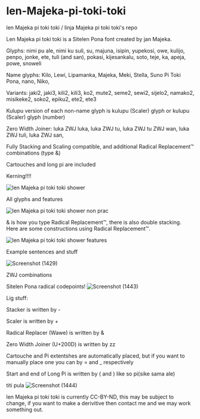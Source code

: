# len-Majeka-pi-toki-toki
len Majeka pi toki toki / linja Majeka pi toki toki's repo

Len Majeka pi toki toki is a Sitelen Pona font created by jan Majeka.

Glyphs: nimi pu ale, nimi ku suli, su, majuna, isipin, yupekosi, owe, kulijo, penpo, jonke, ete, tuli (and san), pokasi, kijesankalu, soto, teje, ka, apeja, powe, snoweli

Name glyphs: Kilo, Lewi, Lipamanka, Majeka, Meki, Stella, Suno Pi Toki Pona, nano, Niko, 

Variants: jaki2, jaki3, kili2, kili3, ko2, mute2, seme2, sewi2, sijelo2, namako2, misikeke2, soko2, epiku2, ete2, ete3

Kulupu version of each non-name glyph is kulupu (Scaler) glyph or kulupu (Scaler) glyph (number)

Zero Width Joiner: luka ZWJ luka, luka ZWJ tu, luka ZWJ tu ZWJ wan, luka ZWJ tuli, luka ZWJ san,

Fully Stacking and Scaling compatible, and additional Radical Replacement™ combinations (type &)

Cartouches and long pi are included

Kerning!!!!

![len Majeka pi toki toki shower](https://github.com/user-attachments/assets/7d6f14fa-1024-46f3-bc34-df2c27941b0a)


All glyphs and features

![len Majeka pi toki toki shower non prac](https://github.com/user-attachments/assets/f00e3192-41f3-4f63-ad66-b984d79c998b)

& is how you type Radical Replacement™, there is also double stacking. Here are some constructions using Radical Replacement™.

![len Majeka pi toki toki shower features](https://github.com/user-attachments/assets/88e95d6c-2919-40fc-ab45-4fc004eb2839)

Example sentences and stuff

![Screenshot (1429)](https://github.com/user-attachments/assets/b55e475e-5ed1-491c-88b8-acc0c8fbe7e1)

ZWJ combinations

Sitelen Pona radical codepoints!
![Screenshot (1443)](https://github.com/user-attachments/assets/8d3cb828-aa40-45f5-b99f-8796b4e7527d)

Lig stuff:

Stacker is written by -

Scaler is written by +

Radical Replacer (Wawe) is written by &

Zero Width Joiner (U+200D) is written by zz

Cartouche and Pi extentshes are automatically placed, but if you want to manually place one you can by = and _ respectively

Start and end of Long Pi is written by ( and ) like so pi(sike sama ale)


titi pula
![Screenshot (1444)](https://github.com/user-attachments/assets/b839ac65-ffec-4b8f-86c1-6af2253358ee)


len Majeka pi toki toki is currently CC-BY-ND, this may be subject to change, if you want to make a derivitive then contact me and we may work something out.
